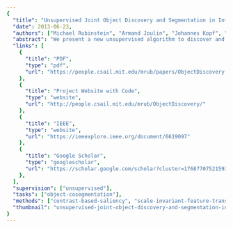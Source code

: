 ```yaml
---
{
  "title": "Unsupervised Joint Object Discovery and Segmentation in Internet Images",
  "date": 2013-06-23,
  "authors": ["Michael Rubinstein", "Armand Joulin", "Johannes Kopf", "Ce Liu"],
  "abstract": "We present a new unsupervised algorithm to discover and segment out common objects from large and diverse image collections. In contrast to previous co-segmentation methods, our algorithm performs well even in the presence of significant amounts of noise images (images not containing a common object), as typical for datasets collected from Internet search. The key insight to our algorithm is that common object patterns should be salient within each image, while being sparse with respect to smooth transformations across other images. We propose to use dense correspondences between images to capture the sparsity and visual variability of the common object over the entire database, which enables us to ignore noise objects that may be salient within their own images but do not commonly occur in others. We performed extensive numerical evaluation on established co-segmentation datasets, as well as several new datasets generated using Internet search. Our approach is able to effectively segment out the common object for diverse object categories, while naturally identifying images where the common object is not present.",
  "links": [
    {
      "title": "PDF",
      "type": "pdf",
      "url": "https://people.csail.mit.edu/mrub/papers/ObjectDiscovery-cvpr13.pdf"
    },
    {
      "title": "Project Website with Code",
      "type": "website",
      "url": "http://people.csail.mit.edu/mrub/ObjectDiscovery/"
    },
    {
      "title": "IEEE",
      "type": "website",
      "url": "https://ieeexplore.ieee.org/document/6619097"
    },
    {
      "title": "Google Scholar",
      "type": "googlescholar",
      "url": "https://scholar.google.com/scholar?cluster=17687707521593576527"
    },
  ],
  "supervision": ["unsupervised"],
  "tasks": ["object-cosegmentation"],
  "methods": ["contrast-based-saliency", "scale-invariant-feature-transform", "sift-flow", "gist-descriptor", "color-histogram", "grab-cut"],
  "thumbnail": "unsupervised-joint-object-discovery-and-segmentation-in-internet-images.jpg"
}
---
```

